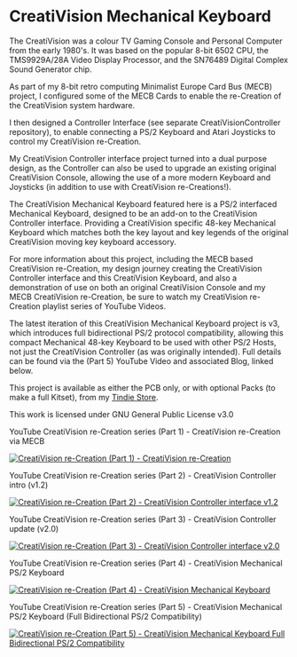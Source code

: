 # CreatiVision Mechanical Keyboard

The CreatiVision was a colour TV Gaming Console and Personal Computer from the early 1980's. It was based on the popular 8-bit 6502 CPU, the TMS9929A/28A Video Display Processor, and the SN76489 Digital Complex Sound Generator chip.

As part of my 8-bit retro computing Minimalist Europe Card Bus (MECB) project, I configured some of the MECB Cards to enable the re-Creation of the CreatiVision system hardware.

I then designed a Controller Interface (see separate CreatiVisionController repository), to enable connecting a PS/2 Keyboard and Atari Joysticks to control my CreatiVision re-Creation.

My CreatiVision Controller interface project turned into a dual purpose design, as the Controller can also be used to upgrade an existing original CreatiVision Console, allowing the use of a more modern Keyboard and Joysticks (in addition to use with CreatiVision re-Creations!).

The CreatiVision Mechanical Keyboard featured here is a PS/2 interfaced Mechanical Keyboard, designed to be an add-on to the CreatiVision Controller interface. Providing a CreatiVision specific 48-key Mechanical Keyboard which matches both the key layout and key legends of the original CreatiVision moving key keyboard accessory.

For more information about this project, including the MECB based CreatiVision re-Creation, my design journey creating the CreatiVision Controller interface and this CreatiVision Keyboard, and also a demonstration of use on both an original CreatiVision Console and my MECB CreatiVision re-Creation, be sure to watch my CreatiVision re-Creation playlist series of YouTube Videos.

The latest iteration of this CreatiVision Mechanical Keyboard project is v3, which introduces full bidirectional PS/2 protocol compatibility, allowing this compact Mechanical 48-key Keyboard to be used with other PS/2 Hosts, not just the CreatiVision Controller (as was originally intended). Full details can be found via the (Part 5) YouTube Video and associated Blog, linked below.


This project is available as either the PCB only, or with optional Packs (to make a full Kitset), from my [Tindie Store](https://www.tindie.com/stores/digicoolthings/).

This work is licensed under GNU General Public License v3.0


YouTube CreatiVision re-Creation series (Part 1) - CreatiVision re-Creation via MECB

[![CreatiVision re-Creation (Part 1) -  CreatiVision re-Creation](https://img.youtube.com/vi/ydSRfFl1JVY/0.jpg)](https://www.youtube.com/watch?v=ydSRfFl1JVY)


YouTube CreatiVision re-Creation series (Part 2) - CreatiVision Controller intro (v1.2)

[![CreatiVision re-Creation (Part 2) - CreatiVision Controller interface v1.2](https://img.youtube.com/vi/F0uOjKrhjYw/0.jpg)](https://www.youtube.com/watch?v=F0uOjKrhjYw)


YouTube CreatiVision re-Creation series (Part 3) - CreatiVision Controller update (v2.0)

[![CreatiVision re-Creation (Part 3) - CreatiVision Controller interface v2.0](https://img.youtube.com/vi/8bqtkbsaBD8/0.jpg)](https://www.youtube.com/watch?v=8bqtkbsaBD8)


YouTube CreatiVision re-Creation series (Part 4) - CreatiVision Mechanical PS/2 Keyboard

[![CreatiVision re-Creation (Part 4) - CreatiVision Mechanical Keyboard](https://img.youtube.com/vi/Dn4k3J84psQ/0.jpg)](https://www.youtube.com/watch?v=Dn4k3J84psQ)


YouTube CreatiVision re-Creation series (Part 5) - CreatiVision Mechanical PS/2 Keyboard (Full Bidirectional PS/2 Compatibility)

[![CreatiVision re-Creation (Part 5) - CreatiVision Mechanical Keyboard Full Bidirectional PS/2 Compatibility](https://img.youtube.com/vi/6QqkOC5MocU/0.jpg)](https://www.youtube.com/watch?v=6QqkOC5MocU)
